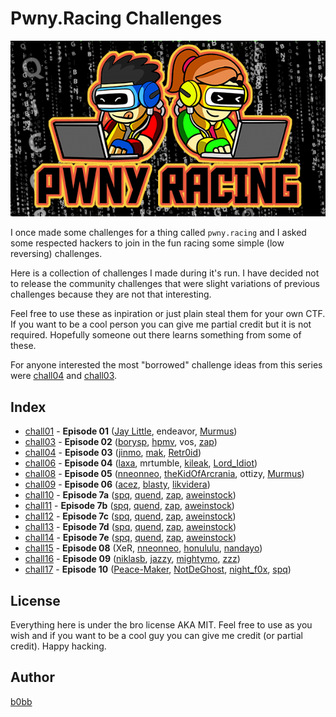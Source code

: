 # Pwny.Racing Challenges

![Pwny.Racing](img/pwnyracing.png?raw=true)

I once made some challenges for a thing called `pwny.racing` and I asked
some respected hackers to join in the fun racing some simple (low reversing)
challenges.

Here is a collection of challenges I made during it's run. I have decided
not to release the community challenges that were slight variations of
previous challenges because they are not that interesting.

Feel free to use these as inpiration or just plain steal them for your own
CTF. If you want to be a cool person you can give me partial credit but it
is not required. Hopefully someone out there learns something from some of
these.

For anyone interested the most "borrowed" challenge ideas from this series
were [chall04](pwnyracing/chall04/) and [chall03](pwnyracing/chall03/).

## Index

- [chall01](chall01/) - **Episode 01** ([Jay Little](https://twitter.com/computerality), endeavor, [Murmus](https://twitter.com/MurmusCTF))
- [chall03](chall03/) - **Episode 02** ([borysp](https://twitter.com/boryspop), [hpmv](https://twitter.com/rchpmv), vos, [zap](https://twitter.com/zap_rpisec))
- [chall04](chall04/) - **Episode 03** ([jinmo](https://twitter.com/jinmo123), [mak](https://twitter.com/maciekkotowicz), [Retr0id](https://twitter.com/David3141593))
- [chall06](chall06/) - **Episode 04** ([laxa](https://twitter.com/l4x4), mrtumble, [kileak](https://twitter.com/Kileak99), [Lord_Idiot](https://twitter.com/__lord_idiot))
- [chall08](chall08/) - **Episode 05** ([nneonneo](https://twitter.com/nneonneo), [theKidOfArcrania](https://twitter.com/kidOfArcrania), ottizy, [Murmus](https://twitter.com/MurmusCTF))
- [chall09](chall09/) - **Episode 06** ([acez](https://twitter.com/amatcama), [blasty](https://twitter.com/bl4sty), [likvidera](https://twitter.com/likvidera))
- [chall10](chall10/) - **Episode 7a** ([spq](https://twitter.com/__spq__), [quend](https://twitter.com/Calaquendi44), [zap](https://twitter.com/zap_rpisec), [aweinstock](https://aweinstock.com/))
- [chall11](chall11/) - **Episode 7b** ([spq](https://twitter.com/__spq__), [quend](https://twitter.com/Calaquendi44), [zap](https://twitter.com/zap_rpisec), [aweinstock](https://aweinstock.com/))
- [chall12](chall12/) - **Episode 7c** ([spq](https://twitter.com/__spq__), [quend](https://twitter.com/Calaquendi44), [zap](https://twitter.com/zap_rpisec), [aweinstock](https://aweinstock.com/))
- [chall13](chall13/) - **Episode 7d** ([spq](https://twitter.com/__spq__), [quend](https://twitter.com/Calaquendi44), [zap](https://twitter.com/zap_rpisec), [aweinstock](https://aweinstock.com/))
- [chall14](chall14/) - **Episode 7e** ([spq](https://twitter.com/__spq__), [quend](https://twitter.com/Calaquendi44), [zap](https://twitter.com/zap_rpisec), [aweinstock](https://aweinstock.com/))
- [chall15](chall15/) - **Episode 08** (XeR, [nneonneo](https://twitter.com/nneonneo), [honululu](https://twitter.com/dreselli), [nandayo](https://twitter.com/nanday0_))
- [chall16](chall16/) - **Episode 09** ([niklasb](https://twitter.com/_niklasb), [jazzy](https://twitter.com/ret2got), [mightymo](https://twitter.com/m1ghtymo), [zzz](https://twitter.com/viktoredstrom))
- [chall17](chall17/) - **Episode 10** ([Peace-Maker](https://twitter.com/jhartung10), [NotDeGhost](https://twitter.com/NotDeGhost), [night_f0x](https://twitter.com/vishnudevtj), [spq](https://twitter.com/__spq__))


## License

Everything here is under the bro license AKA MIT. Feel free to use as you wish
and if you want to be a cool guy you can give me credit (or partial credit).
Happy hacking.


## Author

[b0bb](https://twitter.com/0xb0bb)
